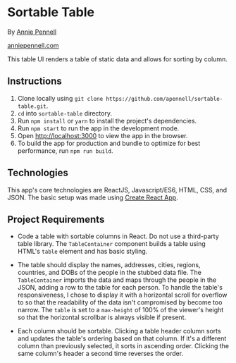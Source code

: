 # Sortable Table

By [Annie Pennell](https://www.linkedin.com/in/anniepennell/)

[anniepennell.com](http://anniepennell.com/)

This table UI renders a table of static data and allows for sorting by column.


## Instructions

1. Clone locally using `git clone https://github.com/apennell/sortable-table.git`.
2. `cd` into `sortable-table` directory.
3. Run `npm install` or `yarn` to install the project's dependencies.
4. Run `npm start` to run the app in the development mode.
5. Open [http://localhost:3000](http://localhost:3000) to view the app in the browser.
6. To build the app for production and bundle to optimize for best performance, run `npm run build`.


## Technologies 

This app's core technologies are ReactJS, Javascript/ES6, HTML, CSS, and JSON. The basic setup was made using [Create React App](https://github.com/facebookincubator/create-react-app).


## Project Requirements

* Code a table with sortable columns in React. Do not use a third-party table library.
  The `TableContainer` component builds a table using HTML's `table` element and has basic styling.

* The table should display the names, addresses, cities, regions, countries, and DOBs of the people in the stubbed data file.
  The `TableContainer` imports the data and maps through the people in the JSON, adding a row to the table for each person. To handle the table's responsiveness, I chose to display it with a horizontal scroll for overflow to so that the readability of the data isn't compromised by become too narrow. The  `table` is set to a `max-height` of 100% of the viewer's height so that the horizontal scrollbar is always visible if present.

* Each column should be sortable.
  Clicking a table header column sorts and updates the table's ordering based on that column. If it's a different column than previously selected, it sorts in ascending order. Clicking the same column's header a second time reverses the order.
